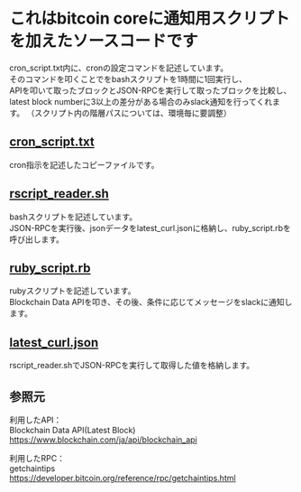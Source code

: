 これはbitcoin coreに通知用スクリプトを加えたソースコードです
=====================================
cron_script.txt内に、cronの設定コマンドを記述しています。  
そのコマンドを叩くことでをbashスクリプトを1時間に1回実行し、  
APIを叩いて取ったブロックとJSON-RPCを実行して取ったブロックを比較し、  
latest block numberに3以上の差分がある場合のみslack通知を行ってくれます。 
（スクリプト内の階層パスについては、環境毎に要調整）  


[cron_script.txt](https://github.com/SHUNSUKE-N/bitcoin_notice_script/blob/master/cron_script.txt)  
----------------
cron指示を記述したコピーファイルです。 

[rscript_reader.sh](https://github.com/SHUNSUKE-N/bitcoin_notice_script/blob/master/rscript_reader.sh) 
----------------
bashスクリプトを記述しています。  
JSON-RPCを実行後、jsonデータをlatest_curl.jsonに格納し、ruby_script.rbを呼び出します。  

[ruby_script.rb](https://github.com/SHUNSUKE-N/bitcoin_notice_script/blob/master/ruby_script.rb) 
----------------
rubyスクリプトを記述しています。  
Blockchain Data APIを叩き、その後、条件に応じてメッセージをslackに通知します。   

[latest_curl.json](https://github.com/SHUNSUKE-N/bitcoin_notice_script/blob/master/latest_curl.json)  
----------------
rscript_reader.shでJSON-RPCを実行して取得した値を格納します。  


参照元 
----------------
利用したAPI：  
Blockchain Data API(Latest Block)  
https://www.blockchain.com/ja/api/blockchain_api  

利用したRPC：  
getchaintips  
https://developer.bitcoin.org/reference/rpc/getchaintips.html  